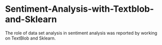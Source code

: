 # Sentiment-Analysis-with-Textblob-and-Sklearn
The role of data set analysis in sentiment analysis was reported by working on TextBlob and Sklearn.

